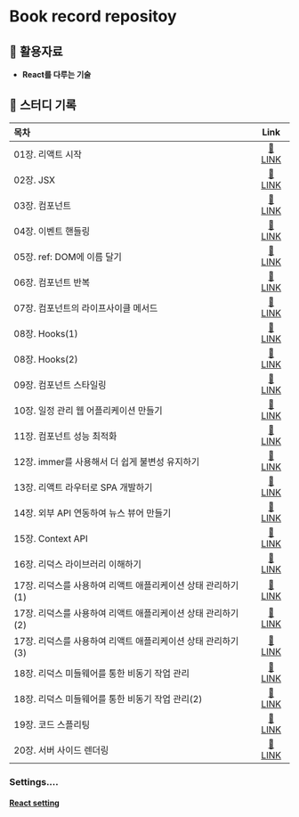 # Book record repositoy

## 📑 활용자료

- **React를 다루는 기술**

## 📝 스터디 기록

| 목차                                                          |                                              Link                                              |
| :------------------------------------------------------------ | :--------------------------------------------------------------------------------------------: |
| 01장. 리액트 시작                                             |    [🔗 LINK](https://github.com/dongwonnn/learning-react/blob/main/summaries/Chapter_01.md)    |
| 02장. JSX                                                     |    [🔗 LINK](https://github.com/dongwonnn/learning-react/blob/main/summaries/Chapter_02.md)    |
| 03장. 컴포넌트                                                |    [🔗 LINK](https://github.com/dongwonnn/learning-react/blob/main/summaries/Chapter_03.md)    |
| 04장. 이벤트 핸들링                                           |    [🔗 LINK](https://github.com/dongwonnn/learning-react/blob/main/summaries/Chapter_04.md)    |
| 05장. ref: DOM에 이름 달기                                    |    [🔗 LINK](https://github.com/dongwonnn/learning-react/blob/main/summaries/Chapter_05.md)    |
| 06장. 컴포넌트 반복                                           |    [🔗 LINK](https://github.com/dongwonnn/learning-react/blob/main/summaries/Chapter_06.md)    |
| 07장. 컴포넌트의 라이프사이클 메서드                          |    [🔗 LINK](https://github.com/dongwonnn/learning-react/blob/main/summaries/Chapter_07.md)    |
| 08장. Hooks(1)                                                | [🔗 LINK](<https://github.com/dongwonnn/learning-react/blob/main/summaries/Chapter_08(1).md>)  |
| 08장. Hooks(2)                                                | [🔗 LINK](<https://github.com/dongwonnn/learning-react/blob/main/summaries/Chapter_08(2).md>)  |
| 09장. 컴포넌트 스타일링                                       |    [🔗 LINK](https://github.com/dongwonnn/learning-react/blob/main/summaries/Chapter_09.md)    |
| 10장. 일정 관리 웹 어플리케이션 만들기                        |    [🔗 LINK](https://github.com/dongwonnn/learning-react/blob/main/summaries/Chapter_10.md)    |
| 11장. 컴포넌트 성능 최적화                                    |    [🔗 LINK](https://github.com/dongwonnn/learning-react/blob/main/summaries/Chapter_11.md)    |
| 12장. immer를 사용해서 더 쉽게 불변성 유지하기                |    [🔗 LINK](https://github.com/dongwonnn/learning-react/blob/main/summaries/Chapter_12.md)    |
| 13장. 리액트 라우터로 SPA 개발하기                            |    [🔗 LINK](https://github.com/dongwonnn/learning-react/blob/main/summaries/Chapter_13.md)    |
| 14장. 외부 API 연동하여 뉴스 뷰어 만들기                      |    [🔗 LINK](https://github.com/dongwonnn/learning-react/blob/main/summaries/Chapter_14.md)    |
| 15장. Context API                                             |    [🔗 LINK](https://github.com/dongwonnn/learning-react/blob/main/summaries/Chapter_15.md)    |
| 16장. 리덕스 라이브러리 이해하기                              |    [🔗 LINK](https://github.com/dongwonnn/learning-react/blob/main/summaries/Chapter_16.md)    |
| 17장. 리덕스를 사용하여 리액트 애플리케이션 상태 관리하기 (1) | [🔗 LINK](<https://github.com/dongwonnn/learning-react/blob/main/summaries/Chapter_17_(1).md>) |
| 17장. 리덕스를 사용하여 리액트 애플리케이션 상태 관리하기 (2) | [🔗 LINK](<https://github.com/dongwonnn/learning-react/blob/main/summaries/Chapter_17_(2).md>) |
| 17장. 리덕스를 사용하여 리액트 애플리케이션 상태 관리하기 (3) | [🔗 LINK](<https://github.com/dongwonnn/learning-react/blob/main/summaries/Chapter_17_(3).md>) |
| 18장. 리덕스 미들웨어를 통한 비동기 작업 관리                 |    [🔗 LINK](https://github.com/dongwonnn/learning-react/blob/main/summaries/Chapter_18.md)    |
| 18장. 리덕스 미들웨어를 통한 비동기 작업 관리(2)              | [🔗 LINK](<https://github.com/dongwonnn/learning-react/blob/main/summaries/Chapter_18_(2).md>) |
| 19장. 코드 스플리팅                                           |    [🔗 LINK](https://github.com/dongwonnn/learning-react/blob/main/summaries/Chapter_19.md)    |
| 20장. 서버 사이드 렌더링                                      |    [🔗 LINK](https://github.com/dongwonnn/learning-react/blob/main/summaries/Chapter_20.md)    |

### Settings....

#### [React setting](https://github.com/dongwonnn/learning-react/blob/main/summaries/Settings.md)
